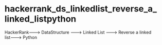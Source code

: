 # hackerrank_ds_linkedlist_reverse_a_linked_listpython
HackerRank---> DataStructure ---> Linked List ---> Reverse a linked list---> Python
